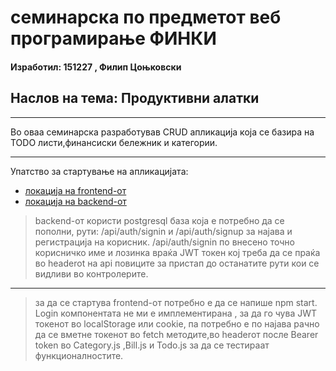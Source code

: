 # семинарска по предметот веб програмирање ФИНКИ
#### Изработил: 151227 , Филип Цоњковски 
## Наслов на тема: Продуктивни алатки 

---

Во оваа семинарска разработував CRUD апликација која се базира на TODO листи,финансиски бележник и категории.

---

Упатство за стартување на апликацијата:
- [ локација на frontend-от ](https://github.com/no-ctrl/wp/tree/master/react/app )
- [ локација на backend-от ](https://github.com/no-ctrl/wp/tree/master/wp%20project/src/main/java/mk/ukim/finki/wp/demo)

>backend-от користи postgresql база која е потребно да се пополни,
>рути:  /api/auth/signin и /api/auth/signup  за најава и регистрација на корисник.
>/api/auth/signin по внесено точно корисничко име и лозинка враќа JWT токен кој треба да се праќа во headerot на api повиците за пристап до останатите рути кои се видливи во контролерите.
---
>за да се стартува frontend-от  потребно е да се напише npm start.
> Login компонентата не ми е имплементирана ,
>за да го чува JWT токенот во localStorage или cookie, па потребно е по најава  рачно да се вметне токенот вo fetch методите,во headerот после Bearer token во 
>Category.js ,Bill.js и Todo.js за да се тестираат функционалностите.
